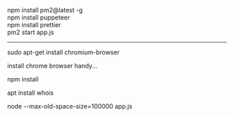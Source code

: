 npm install pm2@latest -g
<br>
npm install puppeteer
<br>
npm install prettier
<br>
pm2 start app.js

<hr>
sudo apt-get install chromium-browser 

install chrome browser handy...

npm install

apt install whois

node --max-old-space-size=100000 app.js
